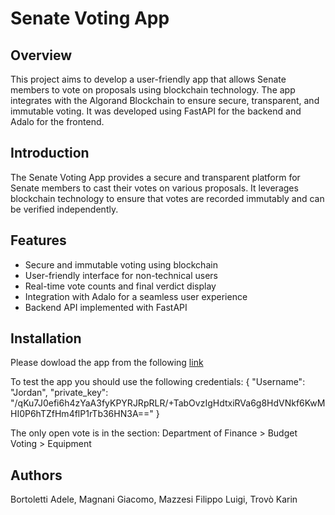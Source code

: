 # Senate Voting App

## Overview

This project aims to develop a user-friendly app that allows Senate members to vote on proposals using blockchain technology. The app integrates with the Algorand Blockchain to ensure secure, transparent, and immutable voting. It was developed using FastAPI for the backend and Adalo for the frontend.

## Introduction

The Senate Voting App provides a secure and transparent platform for Senate members to cast their votes on various proposals. It leverages blockchain technology to ensure that votes are recorded immutably and can be verified independently.

## Features

- Secure and immutable voting using blockchain
- User-friendly interface for non-technical users
- Real-time vote counts and final verdict display
- Integration with Adalo for a seamless user experience
- Backend API implemented with FastAPI


## Installation
Please dowload the app from the following [link](https://filippo-luigi-mazzesis-team.adalo.com/aaa)

To test the app you should use the following credentials:
{
"Username": "Jordan",
"private_key": "/qKu7J0efi6h4zYaA3fyKPYRJRpRLR/+TabOvzIgHdtxiRVa6g8HdVNkf6KwMHI0P6hTZfHm4flP1rTb36HN3A=="
}

The only open vote is in the section: Department of Finance > Budget Voting > Equipment

## Authors

Bortoletti Adele, Magnani Giacomo, Mazzesi Filippo Luigi, Trovò Karin
